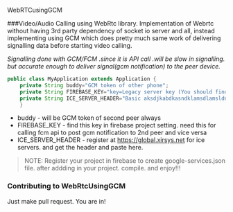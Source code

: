 WebRTCusingGCM

###Video/Audio Calling using WebRtc library. 
Implementation of Webrtc without having 3rd party dependency of socket io server and all, instead implementing using GCM which does pretty much same work of delivering signalling data before starting video calling.


*Signalling done with GCM/FCM .since it is API call .will be slow in signalling. but accurate enough to deliver signal(gcm notification) to the peer device.*


```java
public class MyApplication extends Application {
    private String buddy="GCM token of other phone";
    private String FIREBASE_KEY="key=Legacy server key (You should find this in Firebase project setting)";
    private String ICE_SERVER_HEADER="Basic aksdjkabdkasndklamsdlamsldnlakndansldnklasndklandlanasd";
    }
```

- buddy - will be GCM token of second peer always
- FIREBASE_KEY - find this key in firebase project setting. need this for calling fcm api to post gcm notification to 2nd peer and vice versa
- ICE_SERVER_HEADER - register at https://global.xirsys.net for ice servers. and get the header and paste here.


> NOTE: Register your project in firebase to create google-services.json file. after addding in your project. compile. and enjoy!!!


### Contributing to WebRtcUsingGCM
Just make pull request. You are in!